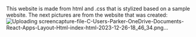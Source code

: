 This website is made from html and .css that is stylized based on a sample website. 
The next pictures are from the website that was created: 
![Uploading screencapture-file-C-Users-Parker-OneDrive-Documents-React-Apps-Layout-Html-index-html-2023-12-26-18_46_34.png…]()
